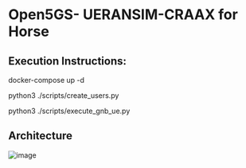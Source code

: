 
# Open5GS- UERANSIM-CRAAX for Horse

## Execution Instructions:

docker-compose up -d

python3 ./scripts/create_users.py

python3 ./scripts/execute_gnb_ue.py

## Architecture
![image](https://github.com/PocketSysadmin/open5G/assets/163444299/506630b6-6495-4774-ba0d-2dae0c3e8ef0)
